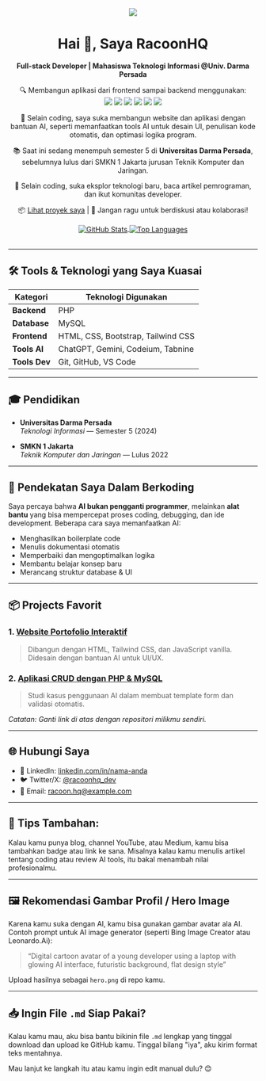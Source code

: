 <div align="center">
  <img src='https://avataaars.io/?avatarStyle=Circle&topType=ShortHairDreads01&accessoriesType=Round&hairColor=Black&facialHairType=BeardLight&facialHairColor=Black&clotheType=CollarSweater&clotheColor=Black&eyeType=Surprised&eyebrowType=Default&mouthType=Smile&skinColor=Light'
/>

  <h1>Hai 👋, Saya RacoonHQ</h1>
  <p>
    <b>Full-stack Developer | Mahasiswa Teknologi Informasi @Univ. Darma Persada</b>
  </p>

  <p>
    🔍 Membangun aplikasi dari frontend sampai backend menggunakan:
    <br />
    <img src="https://img.shields.io/badge/PHP-777BB4?style=flat&logo=php&logoColor=white" />
    <img src=" https://img.shields.io/badge/MySQL-4479A1?style=flat&logo=mysql&logoColor=white" />
    <img src=" https://img.shields.io/badge/HTML5-E34F26?style=flat&logo=html5&logoColor=white" />
    <img src=" https://img.shields.io/badge/CSS3-1572B6?style=flat&logo=css3&logoColor=white" />
    <img src=" https://img.shields.io/badge/Bootstrap-563D7C?style=flat&logo=bootstrap&logoColor=white" />
    <img src=" https://img.shields.io/badge/Tailwind_CSS-06B6D4?style=flat&logo=tailwind-css&logoColor=white" />
  </p>

  <p>
    🤖 Selain coding, saya suka membangun website dan aplikasi dengan bantuan AI, seperti memanfaatkan tools AI untuk desain UI, penulisan kode otomatis, dan optimasi logika program.
  </p>

  <p>
    📚 Saat ini sedang menempuh semester 5 di <strong>Universitas Darma Persada</strong>, sebelumnya lulus dari SMKN 1 Jakarta jurusan Teknik Komputer dan Jaringan.
  </p>

  <p>
    🧩 Selain coding, suka eksplor teknologi baru, baca artikel pemrograman, dan ikut komunitas developer.
  </p>

  <p>
    📦 <a href=" https://github.com/RacoonHQ ">Lihat proyek saya</a> |
    💬 Jangan ragu untuk berdiskusi atau kolaborasi!
  </p>

  <!-- Statistik Otomatis -->
  <a href="https://github.com/anuraghazra/github-readme-stats " target="_blank">
    <img align="center" src="https://github-readme-stats.vercel.app/api?username=RacoonHQ&show_icons=true&theme=radical" alt="GitHub Stats" />
  </a>

  <a href=" https://github-readme-stats.vercel.app/api/top-langs/?username=RacoonHQ&theme=dracula" target="_blank">
    <img align="center" src=" https://github-readme-stats.vercel.app/api/top-langs/?username=RacoonHQ&theme=dracula" alt="Top Languages" />
  </a>
</div>

<br />

---

## 🛠️ Tools & Teknologi yang Saya Kuasai

| Kategori       | Teknologi Digunakan         |
|----------------|-----------------------------|
| **Backend**     | PHP                         |
| **Database**    | MySQL                       |
| **Frontend**    | HTML, CSS, Bootstrap, Tailwind CSS |
| **Tools AI**    | ChatGPT, Gemini, Codeium, Tabnine |
| **Tools Dev**   | Git, GitHub, VS Code        |

---

## 🎓 Pendidikan

- **Universitas Darma Persada**  
  _Teknologi Informasi_ — Semester 5 (2024)
  
- **SMKN 1 Jakarta**  
  _Teknik Komputer dan Jaringan_ — Lulus 2022

---

## 🧠 Pendekatan Saya Dalam Berkoding

Saya percaya bahwa **AI bukan pengganti programmer**, melainkan **alat bantu** yang bisa mempercepat proses coding, debugging, dan ide development. Beberapa cara saya memanfaatkan AI:

- Menghasilkan boilerplate code
- Menulis dokumentasi otomatis
- Memperbaiki dan mengoptimalkan logika
- Membantu belajar konsep baru
- Merancang struktur database & UI

---

## 📦 Projects Favorit

### 1. [Website Portofolio Interaktif]( https://github.com/RacoonHQ/portfolio )  
> Dibangun dengan HTML, Tailwind CSS, dan JavaScript vanilla. Didesain dengan bantuan AI untuk UI/UX.

### 2. [Aplikasi CRUD dengan PHP & MySQL](https://github.com/RacoonHQ/crud-php-mysql )  
> Studi kasus penggunaan AI dalam membuat template form dan validasi otomatis.

*Catatan: Ganti link di atas dengan repositori milikmu sendiri.*

---

## 🌐 Hubungi Saya

- 📘 LinkedIn: [linkedin.com/in/nama-anda](https://www.linkedin.com/in/nama-anda )
- 🐦 Twitter/X: [@racoonhq_dev](https://twitter.com/racoonhq_dev )
- 📧 Email: [racoon.hq@example.com](mailto:racoon.hq@example.com)

---

## 🧰 Tips Tambahan:
Kalau kamu punya blog, channel YouTube, atau Medium, kamu bisa tambahkan badge atau link ke sana. Misalnya kalau kamu menulis artikel tentang coding atau review AI tools, itu bakal menambah nilai profesionalmu.

---

## 🖼️ Rekomendasi Gambar Profil / Hero Image
Karena kamu suka dengan AI, kamu bisa gunakan gambar avatar ala AI. Contoh prompt untuk AI image generator (seperti Bing Image Creator atau Leonardo.Ai):

> “Digital cartoon avatar of a young developer using a laptop with glowing AI interface, futuristic background, flat design style”

Upload hasilnya sebagai `hero.png` di repo kamu.

---

## 📥 Ingin File `.md` Siap Pakai?
Kalau kamu mau, aku bisa bantu bikinin file `.md` lengkap yang tinggal download dan upload ke GitHub kamu. Tinggal bilang "iya", aku kirim format teks mentahnya.

Mau lanjut ke langkah itu atau kamu ingin edit manual dulu? 😊
